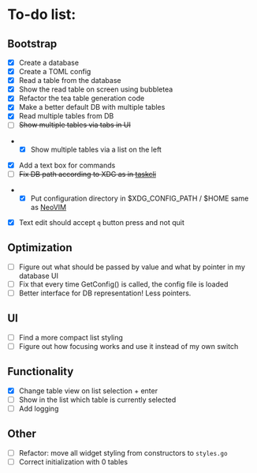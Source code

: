 # To-do list:
## Bootstrap
- [x] Create a database
- [x] Create a TOML config
- [x] Read a table from the database
- [x] Show the read table on screen using bubbletea
- [x] Refactor the tea table generation code
- [x] Make a better default DB with multiple tables
- [x] Read multiple tables from DB
- [ ] ~~Show multiple tables via tabs in UI~~
- - [x] Show multiple tables via a list on the left
- [x] Add a text box for commands
- [ ] ~~Fix DB path according to XDG as in [taskcli](https://github.com/charmbracelet/taskcli)~~
- - [x] Put configuration directory in $XDG_CONFIG_PATH / $HOME same as [NeoVIM](https://wiki.archlinux.org/title/Neovim#:~:text=%7C%7C%20fvimAUR-,Configuration,config%2Fnvim%2Finit.)
- [x] Text edit should accept `q` button press and not quit
## Optimization
- [ ] Figure out what should be passed by value and what by pointer in my database UI
- [ ] Fix that every time GetConfig() is called, the config file is loaded
- [ ] Better interface for DB representation! Less pointers.
## UI
- [ ] Find a more compact list styling
- [ ] Figure out how focusing works and use it instead of my own switch
## Functionality
- [x] Change table view on list selection + enter
- [ ] Show in the list which table is currently selected
- [ ] Add logging
## Other
- [ ] Refactor: move all widget styling from constructors to `styles.go`
- [ ] Correct initialization with 0 tables
